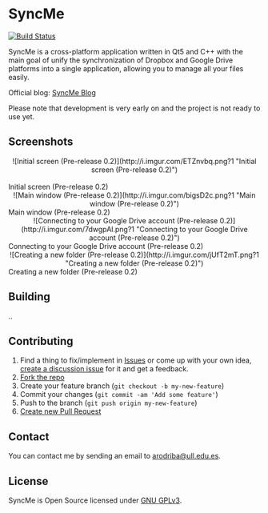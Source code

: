 # SyncMe

[![Build Status](https://travis-ci.org/AdrianBZG/SyncMe.svg?branch=master)](https://travis-ci.org/AdrianBZG/SyncMe)

SyncMe is a cross-platform application written in Qt5 and C++ with the main goal of unify the synchronization of Dropbox and Google Drive platforms into a single application, allowing you to manage all your files easily.

Official blog: [SyncMe Blog](https://syncme.wordpress.com/)

Please note that development is very early on and the project is not ready to use yet.

## Screenshots

<center>![Initial screen (Pre-release 0.2)](http://i.imgur.com/ETZnvbq.png?1 "Initial screen (Pre-release 0.2)")</center><br>
Initial screen (Pre-release 0.2)

<center>![Main window (Pre-release 0.2)](http://i.imgur.com/bigsD2c.png?1 "Main window (Pre-release 0.2)")</center>
Main window (Pre-release 0.2)

<center>![Connecting to your Google Drive account (Pre-release 0.2)](http://i.imgur.com/7dwgpAl.png?1 "Connecting to your Google Drive account (Pre-release 0.2)")</center>
Connecting to your Google Drive account (Pre-release 0.2)

<center>![Creating a new folder (Pre-release 0.2)](http://i.imgur.com/jUfT2mT.png?1 "Creating a new folder (Pre-release 0.2)")</center>
Creating a new folder (Pre-release 0.2)

## Building

..

## Contributing

1. Find a thing to fix/implement in [Issues](https://github.com/AdrianBZG/SyncMe/issues?direction=desc&sort=created&state=open) or come up with your own idea, [create a discussion issue](https://github.com/AdrianBZG/SyncMe/issues/new) for it and get a feedback.
2. [Fork the repo](https://help.github.com/articles/fork-a-repo)
3. Create your feature branch (`git checkout -b my-new-feature`)
4. Commit your changes (`git commit -am 'Add some feature'`)
5. Push to the branch (`git push origin my-new-feature`)
6. [Create new Pull Request](https://help.github.com/articles/using-pull-requests)

## Contact

You can contact me by sending an email to [arodriba@ull.edu.es](mailto:arodriba@ull.edu.es).

## License

SyncMe is Open Source licensed under [GNU GPLv3](LICENSE).
